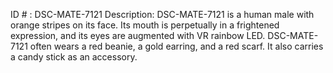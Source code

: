 ID # : DSC-MATE-7121
Description: DSC-MATE-7121 is a human male with orange stripes on its face. Its mouth is perpetually in a frightened expression, and its eyes are augmented with VR rainbow LED. DSC-MATE-7121 often wears a red beanie, a gold earring, and a red scarf. It also carries a candy stick as an accessory.